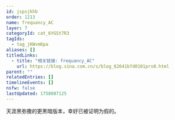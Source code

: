 ```yaml
---
id: jspsjkhb
order: 1213
name: frequancy_AC
layer: 7
categoryId: cat_6YGSt7R3
tagIds:
  - tag_jKWvm6pa
aliases: []
titledLinks:
  - title: "相关链接: frequancy_AC"
    url: https://blog.sina.com.cn/s/blog_62641b7d0101prs0.html
parent: ""
relatedEntries: []
timelineEvents: []
nsfw: false
lastUpdated: 1758087125
---
```


天涯黑弥撒的更黑暗版本，幸好已被证明为假的。